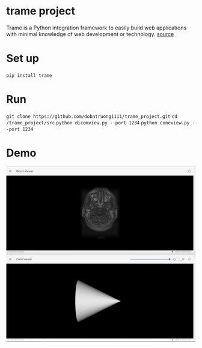 # trame project

Trame is a Python integration framework to easily build web applications with minimal knowledge of web development or technology.
[source](https://kitware.github.io/trame/docs/trame_v2_intro.html)

# Set up

`pip install trame`

# Run

`git clone https://github.com/dobatruong1111/trame_project.git`
`cd /trame_project/src`
`python dicomview.py --port 1234`
`python coneview.py --port 1234`

# Demo

![dicomviewer](./output/dicomviewer.PNG)
![coneviewer](./output/coneview.PNG)
